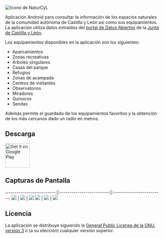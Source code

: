 ![Icono de NaturCyL](icono_destacado.png=250x)

Aplicación Android para consultar la información de los espacios naturales de la comunidad autónoma de Castilla y León así como sus equipamientos. La aplicación utiliza datos extraídos del [portal de Datos Abiertos](https://datosabiertos.jcyl.es) de la [Junta de Castilla y León](http://www.jcyl.es).

Los equipamientos disponibles en la aplicación son los siguientes:

* Aparcamientos
* Zonas recreativas
* Árboles singulares
* Casas del parque
* Refugios
* Zonas de acampada
* Centros de visitantes
* Observatorios
* Miradores
* Quioscos
* Sendas

Además permite el guardado de los equipamientos favoritos y la obtención de los más cercanos dado un radio en metros.

## Descarga
[<img src="https://play.google.com/intl/en_us/badges/images/generic/en_badge_web_generic.png" alt="Get it on Google Play" height="80">](https://play.google.com/store/apps/details?id=es.davidpob99.naturcyl)

## Capturas de Pantalla
:-------------------------:|:-------------------------:|:-------------------------:
![](capturas/screenshot_espacios)  |  ![](capturas/screenshot_espacio)  |  ![](capturas/screenshot_item)
![](capturas/screenshot_senda)  |  ![](capturas/screenshot_cercanos)  |  ![](capturas/screenshot_favoritos)

## Licencia
La aplicación se distribuye siguiendo la [General Public License de la GNU, versión 3](https://www.gnu.org/licenses/gpl-3.0-standalone.html) o (a su elección) cualquier versión superior.
